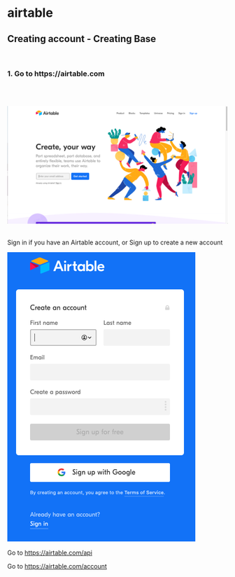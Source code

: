 # airtable

<h2>Creating account - Creating Base </h2> </br>
<h3>1. Go to https://airtable.com </h3>
</br>
</br>

![login screen](/images/airtable_welcome.png)

</br>
Sign in if you have an Airtable account, or Sign up to create a new account
</br>

![sign up screen](/images/signup.png)

Go to https://airtable.com/api

Go to https://airtable.com/account
